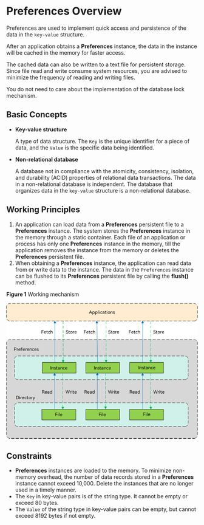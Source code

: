 # Preferences Overview

Preferences are used to implement quick access and persistence of the data in the `key-value` structure.

After an application obtains a **Preferences** instance, the data in the instance will be cached in the memory for faster access.

The cached data can also be written to a text file for persistent storage. Since file read and write consume system resources, you are advised to minimize the frequency of reading and writing files.

You do not need to care about the implementation of the database lock mechanism.

## Basic Concepts

- **Key-value structure**

  A type of data structure. The `Key` is the unique identifier for a piece of data, and the `Value` is the specific data being identified.

- **Non-relational database**

  A database not in compliance with the atomicity, consistency, isolation, and durability (ACID) properties of relational data transactions. The data in a non-relational database is independent. The database that organizes data in the `key-value` structure is a non-relational database.

## Working Principles

1. An application can load data from a **Preferences** persistent file to a **Preferences** instance. The system stores the **Preferences** instance in the memory through a static container. Each file of an application or process has only one **Preferences** instance in the memory, till the application removes the instance from the memory or deletes the **Preferences** persistent file.
2. When obtaining a **Preferences** instance, the application can read data from or write data to the instance. The data in the `Preferences` instance can be flushed to its **Preferences** persistent file by calling the **flush()** method.

**Figure 1** Working mechanism

![](figures/preferences.png)

## Constraints

- **Preferences** instances are loaded to the memory. To minimize non-memory overhead, the number of data records stored in a **Preferences** instance cannot exceed 10,000. Delete the instances that are no longer used in a timely manner.
- The `Key` in key-value pairs is of the string type. It cannot be empty or exceed 80 bytes.
- The `Value` of the string type in key-value pairs can be empty, but cannot exceed 8192 bytes if not empty.

